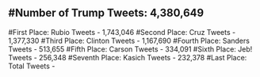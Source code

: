 #Number of Trump Tweets: 4,380,649
---
#First Place: Rubio Tweets - 1,743,046
#Second Place: Cruz Tweets - 1,377,330
#Third Place: Clinton Tweets - 1,167,690
#Fourth Place: Sanders Tweets - 513,655
#Fifth Place: Carson Tweets - 334,091
#Sixth Place: Jeb! Tweets - 256,348
#Seventh Place: Kasich Tweets - 232,378
#Last Place: Total Tweets -  
